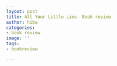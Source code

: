 ```yaml
---
layout: post
title: All Your Little Lies- Book review
author: hiba
categories:
- book review
image: ''
tags:
- bookreview

---
```

